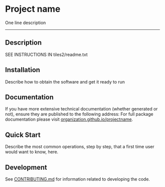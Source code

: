 # Project name

One line description

---

## Description

SEE INSTRUCTIONS IN tiles2/readme.txt

## Installation

Describe how to obtain the software and get it ready to run

## Documentation

If you have more extensive technical documentation (whether generated or not), ensure they are published to the following address:
For full package documentation please visit
[organization.github.io/projectname](https://organization.github.io/projectname/index.html).

## Quick Start

Describe the most common operations, step by step, that a first time user would want to know, here.

## Development

See [CONTRIBUTING.md](CONTRIBUTING.md) for information related to developing the code.
